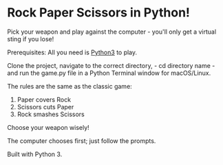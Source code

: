 # Rock Paper Scissors in Python!

Pick your weapon and play against the computer - you'll only get a virtual sting if you lose!

Prerequisites: All you need is [Python3](https://www.python.org/) to play.

Clone the project, navigate to the correct directory, - cd directory name - and run the game.py file in a Python Terminal window for macOS/Linux.

The rules are the same as the classic game:
1. Paper covers Rock
2. Scissors cuts Paper
3. Rock smashes Scissors

Choose your weapon wisely!

The computer chooses first; just follow the prompts.

Built with Python 3.
